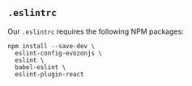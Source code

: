 ## `.eslintrc`

Our `.eslintrc` requires the following NPM packages:

```
npm install --save-dev \
  eslint-config-evozonjs \
  eslint \
  babel-eslint \
  eslint-plugin-react
```
